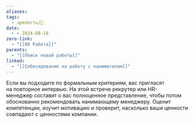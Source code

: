 ```yaml
---
aliases: 
tags:
  - зрелость/🌱
date:
  - - 2024-08-18
zero-link:
  - "[[00 Работа]]"
parents:
  - "[[Поиск новой работы]]"
linked:
  - "[[Собеседование на работу с нанимателем]]"
---
```

Если вы подходите по формальным критериям, вас пригласят на повторное интервью. На этой встрече рекрутер или HR-менеджер составит о вас полноценное представление, чтобы потом обоснованно рекомендовать нанимающему менеджеру. Оценит компетенции, изучит мотивацию и проверит, насколько ваши ценности совпадают с ценностями компании.

